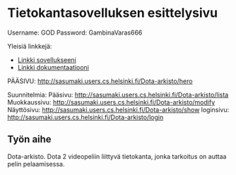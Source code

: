 # Tietokantasovelluksen esittelysivu

Username: GOD
Password: GambinaVaras666

Yleisiä linkkejä:

* [Linkki sovellukseeni](http://sasumaki.users.cs.helsinki.fi/Dota-arkisto/hero)
* [Linkki dokumentaatiooni](https://github.com/sasumaki/Tsoha-Bootstrap/blob/master/doc/dokumentaatio.pdf)

PÄÄSIVU: http://sasumaki.users.cs.helsinki.fi/Dota-arkisto/hero

Suunnitelmia:
Pääsivu: http://sasumaki.users.cs.helsinki.fi/Dota-arkisto/lista
Muokkaussivu: http://sasumaki.users.cs.helsinki.fi/Dota-arkisto/modify
Näyttösivu: http://sasumaki.users.cs.helsinki.fi/Dota-arkisto/show
loginsivu: http://sasumaki.users.cs.helsinki.fi/Dota-arkisto/login

## Työn aihe

Dota-arkisto. Dota 2 videopeliin liittyvä tietokanta, jonka tarkoitus on auttaa pelin pelaamisessa.
